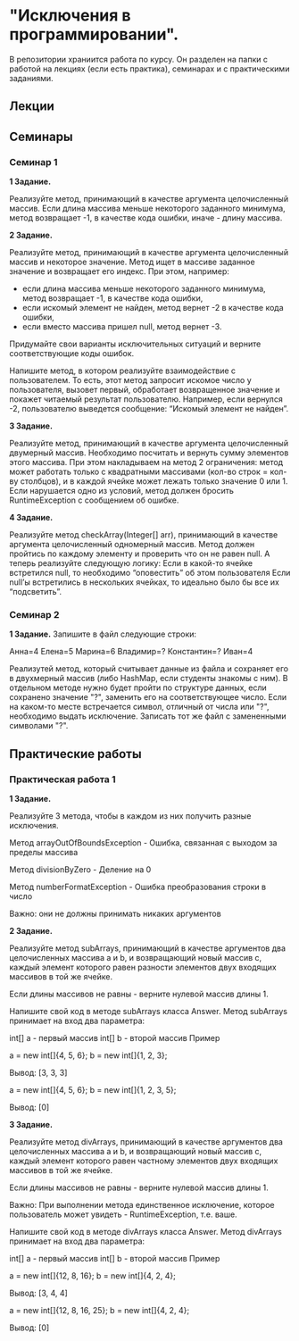 # "Исключения в программировании".

В репозитории храниится работа по курсу. Он разделен на папки с работой на лекциях (если есть практика), семинарах и с практическими заданиями.

## Лекции

## Семинары

### Семинар 1

__1 Задание.__

Реализуйте метод, принимающий в качестве аргумента целочисленный массив.
Если длина массива меньше некоторого заданного минимума, метод возвращает -1, в качестве кода ошибки, иначе - длину массива.

__2 Задание.__

Реализуйте метод, принимающий в качестве аргумента целочисленный массив и некоторое значение. Метод ищет в массиве заданное значение и возвращает его индекс. При этом, например:
* если длина массива меньше некоторого заданного минимума, метод возвращает -1, в качестве кода ошибки,
* если искомый элемент не найден, метод вернет -2 в качестве кода ошибки,
* если вместо массива пришел null, метод вернет -3.

Придумайте свои варианты исключительных ситуаций и верните соответствующие коды ошибок.

Напишите метод, в котором реализуйте взаимодействие с пользователем. То есть, этот метод запросит искомое число у пользователя, вызовет первый, обработает возвращенное значение и покажет читаемый результат пользователю. Например, если вернулся -2, пользователю выведется сообщение: “Искомый элемент не найден”.

__3 Задание.__

Реализуйте метод, принимающий в качестве аргумента целочисленный двумерный массив.
Необходимо посчитать и вернуть сумму элементов этого массива.
При этом накладываем на метод 2 ограничения: метод может работать только с квадратными массивами (кол-во строк = кол-ву столбцов), и в каждой ячейке может лежать только значение 0 или 1.
Если нарушается одно из условий, метод должен бросить RuntimeException с сообщением об ошибке.

__4 Задание.__

Реализуйте метод checkArray(Integer[] arr), принимающий в качестве аргумента целочисленный одномерный массив.
Метод должен пройтись по каждому элементу и проверить что он не равен null.
А теперь реализуйте следующую логику:
Если в какой-то ячейке встретился null, то необходимо “оповестить” об этом пользователя
Если null’ы встретились в нескольких ячейках, то идеально было бы все их “подсветить”.

### Семинар 2

__1 Задание.__
Запишите в файл следующие строки:

Анна=4
Елена=5
Марина=6
Владимир=?
Константин=?
Иван=4

Реализутей метод, который считывает данные из файла и сохраняет его в двухмерный массив (либо HashMap, если студенты знакомы с ним). В отдельном методе нужно будет пройти по структуре данных, если сохранено значение "?", заменить его на соответствующее число. Если на каком-то месте встречается символ, отличный от числа или "?", необходимо выдать исключение. Записать тот же файл с замененными символами "?".

## Практические работы

### Практическая работа 1

__1 Задание.__

Реализуйте 3 метода, чтобы в каждом из них получить разные исключения.

Метод arrayOutOfBoundsException - Ошибка, связанная с выходом за пределы массива

Метод divisionByZero - Деление на 0

Метод numberFormatException - Ошибка преобразования строки в число

Важно: они не должны принимать никаких аргументов

__2 Задание.__

Реализуйте метод subArrays, принимающий в качестве аргументов два целочисленных массива a и b, и возвращающий новый массив c, каждый элемент которого равен разности элементов двух входящих массивов в той же ячейке.

Если длины массивов не равны - верните нулевой массив длины 1.

Напишите свой код в методе subArrays класса Answer. Метод subArrays принимает на вход два параметра:

int[] a - первый массив
int[] b - второй массив
Пример


a = new int[]{4, 5, 6};
b = new int[]{1, 2, 3};

Вывод: [3, 3, 3]

a = new int[]{4, 5, 6};
b = new int[]{1, 2, 3, 5};

Вывод: [0]

__3 Задание.__

Реализуйте метод divArrays, принимающий в качестве аргументов два целочисленных массива a и b, и возвращающий новый массив с, каждый элемент которого равен частному элементов двух входящих массивов в той же ячейке.

Если длины массивов не равны - верните нулевой массив длины 1.

Важно: При выполнении метода единственное исключение, которое пользователь может увидеть - RuntimeException, т.е. ваше.

Напишите свой код в методе divArrays класса Answer. Метод divArrays принимает на вход два параметра:

int[] a - первый массив
int[] b - второй массив
Пример


a = new int[]{12, 8, 16};
b = new int[]{4, 2, 4};

Вывод: [3, 4, 4]

a = new int[]{12, 8, 16, 25};
b = new int[]{4, 2, 4};

Вывод: [0]